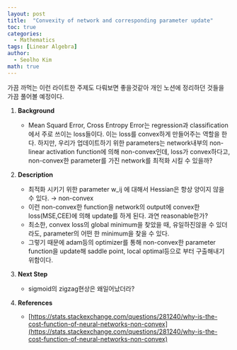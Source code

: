 ```yaml
---
layout: post
title:  "Convexity of network and corresponding parameter update"
toc: true
categories: 
  - Mathematics
tags: [Linear Algebra]
author:
  - Seolho Kim
math: true
---
```

가끔 까먹는 이런 라이트한 주제도 다뤄보면 좋을것같아 개인 노션에 정리하던 것들을 가끔 풀어볼 예정이다.
1. **Background** 
    - Mean Squard Error, Cross Entropy Error는 regression과 classification에서 주로 쓰이는 loss들이다. 이는 loss를 convex하게 만들어주는 역할을 한다. 하지만, 우리가 업데이트하기 위한 parameters는 network내부의 non-linear activation function에 의해 non-convex인데, loss가 convex하다고, non-convex한 parameter를 가진 network를 최적화 시킬 수 있을까?
2. **Description**
    - 최적화 시키기 위한 parameter w_ij 에 대해서 Hessian은 항상 양이지 않을 수 있다. → non-convex
    - 이런 non-convex한 function을 network의 output에 convex한 loss(MSE,CEE)에 의해 update를 하게 된다. 과연 reasonable한가?
    - 최소한, convex loss의 global minimum을 찾았을 때, 유일하진않을 수 있더라도, parameter의 어떤 한 minimum을 찾을 수 있다.
    - 그렇기 때문에 adam등의 optimizer를 통해 non-convex한 parameter function을 update해 saddle point, local optimal등으로 부터 구출해내기 위함이다.

3. **Next Step**
    - sigmoid의 zigzag현상은 왜일어났더라?
4. **References**
    - [https://stats.stackexchange.com/questions/281240/why-is-the-cost-function-of-neural-networks-non-convex](https://stats.stackexchange.com/questions/281240/why-is-the-cost-function-of-neural-networks-non-convex)
